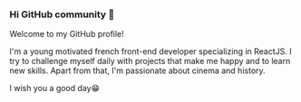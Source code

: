 ### Hi GitHub community 👋
Welcome to my GitHub profile!

I'm a young motivated french front-end developer specializing in ReactJS. I try to challenge myself daily with projects that make me happy and to learn new skills. Apart from that, I'm passionate about cinema and history.

I wish you a good day😁
